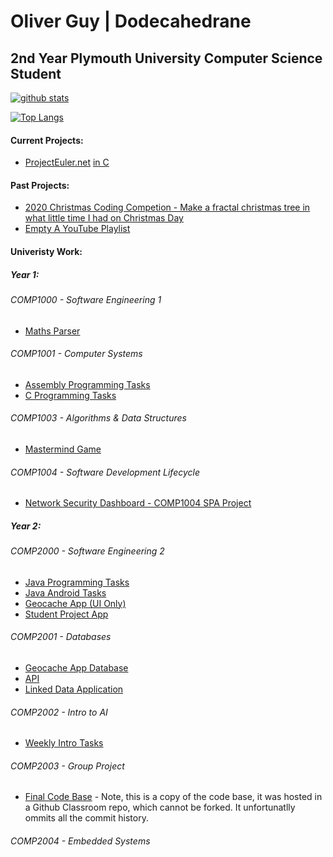 # Oliver Guy | Dodecahedrane
## 2nd Year Plymouth University Computer Science Student

[![github stats](https://github-readme-stats.vercel.app/api?username=Dodecahedrane&count_private=true&theme=midnight-purple)](https://github.com/anuraghazra/github-readme-stats)

[![Top Langs](https://github-readme-stats.vercel.app/api/top-langs/?username=Dodecahedrane&count_private=true&theme=midnight-purple&layout=compact)](https://github.com/anuraghazra/github-readme-stats)

#### Current Projects:

- [ProjectEuler.net](https://projecteuler.net/) [ in C](https://github.com/Dodecahedrane/Project-Euler-In-C)

#### Past Projects:
- [2020 Christmas Coding Competion - Make a fractal christmas tree in what little time I had on Christmas Day](https://github.com/Dodecahedrane/2020-Christmas-Coding-Competion)
- [Empty A YouTube Playlist](https://github.com/Dodecahedrane/Empty-A-YouTube-Playlist)

#### Univeristy Work:

##### Year 1:

###### COMP1000 - Software Engineering 1
- [Maths Parser](https://github.com/Dodecahedrane/Basic-Maths-Parser)

###### COMP1001 - Computer Systems
- [Assembly Programming Tasks](https://github.com/Dodecahedrane/COMP-1001-Basic-Assembly-Tasks)
- [C Programming Tasks](https://github.com/Dodecahedrane/COMP1001-C-Tasks)

###### COMP1003 - Algorithms & Data Structures
- [Mastermind Game](https://github.com/Dodecahedrane/COMP-1003-Mastermind)

###### COMP1004 - Software Development Lifecycle
- [Network Security Dashboard - COMP1004 SPA Project](https://github.com/Dodecahedrane/COMP-1004-Net-Analysis)

##### Year 2:

###### COMP2000 - Software Engineering 2
- [Java Programming Tasks](https://github.com/Dodecahedrane/COMP-2000-Java-Tasks)
- [Java Android Tasks](https://github.com/Dodecahedrane/COMP-2000-Java-Android-Tasks)
- [Geocache App (UI Only)](https://github.com/Dodecahedrane/COMP-2000-Geocache-App)
- [Student Project App]()

###### COMP2001 - Databases
- [Geocache App Database](https://github.com/Dodecahedrane/COMP-2001-Geocache-Database-Coursework)
- [API]()
- [Linked Data Application]()

###### COMP2002 - Intro to AI
- [Weekly Intro Tasks](https://github.com/Dodecahedrane/COMP-2002-Weekly-Tasks)

###### COMP2003 - Group Project
- [Final Code Base]() - Note, this is a copy of the code base, it was hosted in a Github Classroom repo, which cannot be forked. It unfortunatlly ommits all the commit history.

###### COMP2004 - Embedded Systems

